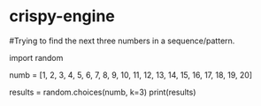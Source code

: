 # crispy-engine
#Trying to find the next three numbers in a sequence/pattern.

import random

numb = [1, 2, 3, 4, 5, 6, 7, 8, 9, 10, 11, 12, 13, 14, 15, 16, 17, 18, 19, 20]

results = random.choices(numb, k=3)
print(results)
